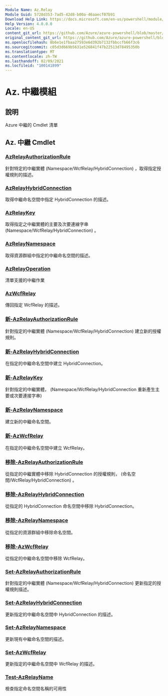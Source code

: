 ```yaml
---
Module Name: Az.Relay
Module Guid: 5728d353-7ad5-42d8-b00a-46aaecf07b91
Download Help Link: https://docs.microsoft.com/en-us/powershell/module/az.relay
Help Version: 4.0.0.0
Locale: en-US
content_git_url: https://github.com/Azure/azure-powershell/blob/master/src/Relay/Relay/help/Az.Relay.md
original_content_git_url: https://github.com/Azure/azure-powershell/blob/master/src/Relay/Relay/help/Az.Relay.md
ms.openlocfilehash: 8b6e1e1fbaa27593e6d392b7132fbbccfb66f3c6
ms.sourcegitcommit: c05d3d669b5631e526841f47b22513d78495350b
ms.translationtype: MT
ms.contentlocale: zh-TW
ms.lasthandoff: 02/09/2021
ms.locfileid: "100141899"
---
```

# Az. 中繼模組
## 說明
Azure 中繼的 Cmdlet 清單

## Az. 中繼 Cmdlet
### [AzRelayAuthorizationRule](Get-AzRelayAuthorizationRule.md)
針對特定的中繼實體 (Namespace/WcfRelay/HybridConnection) ，取得指定授權規則的描述。

### [AzRelayHybridConnection](Get-AzRelayHybridConnection.md)
取得中繼命名空間中指定 HybridConnection 的描述。

### [AzRelayKey](Get-AzRelayKey.md)
取得指定之中繼實體的主要及次要連線字串 (Namespace/WcfRelay/HybridConnection) 。

### [AzRelayNamespace](Get-AzRelayNamespace.md)
取得資源群組中指定的中繼命名空間的描述。

### [AzRelayOperation](Get-AzRelayOperation.md)
清單支援的中繼作業

### [AzWcfRelay](Get-AzWcfRelay.md)
傳回指定 WcfRelay 的描述。

### [新-AzRelayAuthorizationRule](New-AzRelayAuthorizationRule.md)
針對指定的中繼實體 (Namespace/WcfRelay/HybridConnection) 建立新的授權規則。

### [新-AzRelayHybridConnection](New-AzRelayHybridConnection.md)
在指定的中繼命名空間中建立 HybridConnection。

### [新-AzRelayKey](New-AzRelayKey.md)
針對指定的中繼實體， (Namespace/WcfRelay/HybridConnection 重新產生主要或次要連接字串) 

### [新-AzRelayNamespace](New-AzRelayNamespace.md)
建立新的中繼命名空間。

### [新-AzWcfRelay](New-AzWcfRelay.md)
在指定的中繼命名空間中建立 WcfRelay。

### [移除-AzRelayAuthorizationRule](Remove-AzRelayAuthorizationRule.md)
從指定的中繼實體中移除 HybridConnection 的授權規則， (命名空間/WcfRelay/HybridConnection) 。

### [移除-AzRelayHybridConnection](Remove-AzRelayHybridConnection.md)
從指定的 HybridConnection 命名空間中移除 HybridConnection。

### [移除-AzRelayNamespace](Remove-AzRelayNamespace.md)
從指定的資源群組中移除命名空間。 

### [移除-AzWcfRelay](Remove-AzWcfRelay.md)
從指定的中繼命名空間中移除 WcfRelay。

### [Set-AzRelayAuthorizationRule](Set-AzRelayAuthorizationRule.md)
針對指定的中繼實體 (Namespace/WcfRelay/HybridConnection) 更新指定的授權規則描述。

### [Set-AzRelayHybridConnection](Set-AzRelayHybridConnection.md)
更新指定的中繼命名空間中 HybridConnection 的描述。

### [Set-AzRelayNamespace](Set-AzRelayNamespace.md)
更新現有中繼命名空間的描述。

### [Set-AzWcfRelay](Set-AzWcfRelay.md)
更新指定的中繼命名空間中 WcfRelay 的描述。

### [Test-AzRelayName](Test-AzRelayName.md)
檢查指定命名空間名稱的可用性

